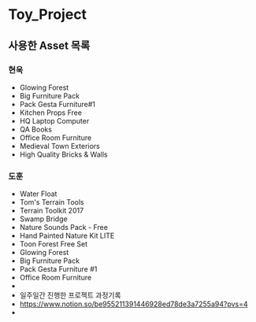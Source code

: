 # Toy_Project

## 사용한 Asset 목록
### 현욱
- Glowing Forest
- Big Furniture Pack
- Pack Gesta Furniture#1
- Kitchen Props Free
- HQ Laptop Computer
- QA Books
- Office Room Furniture
- Medieval Town Exteriors
- High Quality Bricks & Walls

### 도훈
- Water Float
- Tom's Terrain Tools
- Terrain Toolkit 2017
- Swamp Bridge
- Nature Sounds Pack - Free
- Hand Painted Nature Kit LITE
- Toon Forest Free Set
- Glowing Forest
- Big Furniture Pack
- Pack Gesta Furniture #1
- Office Room Furniture
- 
- 일주일간 진행한 프로젝트 과정기록
- https://www.notion.so/be955211391446928ed78de3a7255a94?pvs=4
- 
